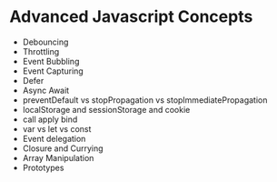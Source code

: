 # Advanced Javascript Concepts

- Debouncing
- Throttling
- Event Bubbling
- Event Capturing
- Defer
- Async Await
- preventDefault vs stopPropagation vs stopImmediatePropagation
- localStorage and sessionStorage and cookie
- call apply bind
- var vs let vs const
- Event delegation
- Closure and Currying
- Array Manipulation
- Prototypes
